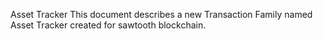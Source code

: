 Asset Tracker 
This document describes a new Transaction Family named Asset Tracker created for sawtooth blockchain. 
